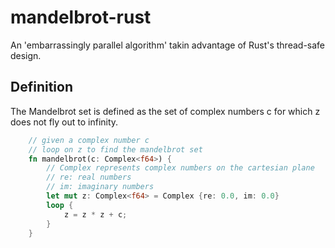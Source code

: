 # mandelbrot-rust
An 'embarrassingly parallel algorithm' takin advantage of Rust's thread-safe design.

## Definition
The Mandelbrot
set is defined as the set of complex numbers c for which z does not fly out to infinity.

```rust
    // given a complex number c
    // loop on z to find the mandelbrot set
    fn mandelbrot(c: Complex<f64>) {
        // Complex represents complex numbers on the cartesian plane
        // re: real numbers
        // im: imaginary numbers
        let mut z: Complex<f64> = Complex {re: 0.0, im: 0.0}
        loop {
            z = z * z + c;
        }
    }
```